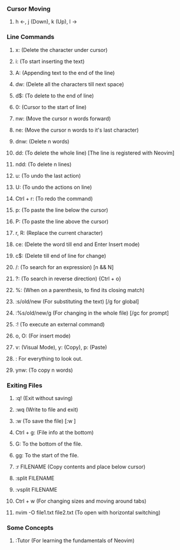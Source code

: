### Cursor Moving
1. h <-, j (Down), k (Up), l ->

### Line Commands
1. x: (Delete the character under cursor)
2. i: (To start inserting the text)
3. A: (Appending text to the end of the line)

4. dw: (Delete all the characters till next space)
5. d$: (To delete to the end of line)

6. 0: (Cursor to the start of line)
7. nw: (Move the cursor n words forward)
8. ne: (Move the cursor n words to it's last character)

9. dnw: (Delete n words)
10. dd: (To delete the whole line) [The line is registered with Neovim]
11. ndd: (To delete n lines)

12. u: (To undo the last action)
13. U: (To undo the actions on line)
14. Ctrl + r: (To redo the command)

15. p: (To paste the line below the cursor)
16. P: (To paste the line above the cursor)
17. r, R: (Replace the current character)

18. ce: (Delete the word till end and Enter Insert mode)
19. c$: (Delete till end of line for change)

20. /: (To search for an expression) [n && N]
21. ?: (To search in reverse direction) {Ctrl + o}

22. %: (When on a parenthesis, to find its closing match)

23. :s/old/new (For substituting the text) [/g for global]
24. :%s/old/new/g (For changing in the whole file) [/gc for prompt]

25. :! (To execute an external command)
26. o, O: (For insert mode)
27. v: (Visual Mode), y: (Copy), p: (Paste)
28. <Space>: For everything to look out.

29. ynw: (To copy n words)

### Exiting Files
1. :q! (Exit without saving)
2. :wq (Write to file and exit)
3. :w (To save the file) [:w <name>]

4. Ctrl + g: (File info at the bottom)
5. G: To the bottom of the file.
6. gg: To the start of the file.

7. :r FILENAME (Copy contents and place below cursor)
8. :split FILENAME
9. :vsplit FILENAME
10. Ctrl + w (For changing sizes and moving around tabs)
11. nvim -O file1.txt file2.txt (To open with horizontal switching)

### Some Concepts
1. :Tutor (For learning the fundamentals of Neovim)

